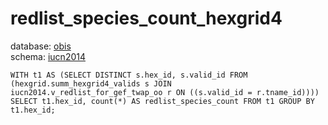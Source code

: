 # redlist_species_count_hexgrid4
database: [obis](../)  
schema: [iucn2014](iucn2014)  

    WITH t1 AS (SELECT DISTINCT s.hex_id, s.valid_id FROM (hexgrid.summ_hexgrid4_valids s JOIN iucn2014.v_redlist_for_gef_twap_oo r ON ((s.valid_id = r.tname_id)))) SELECT t1.hex_id, count(*) AS redlist_species_count FROM t1 GROUP BY t1.hex_id;